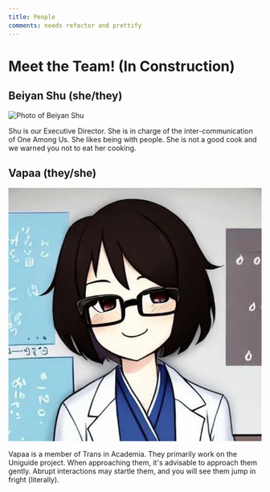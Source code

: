 ```yaml
---
title: People
comments: needs refactor and prettify
---
```

# Meet the Team! (In Construction)

## Beiyan Shu (she/they)
![Photo of Beiyan Shu](./beiyan-shu.png 'Beiyan Shu (she/they), Executive Director')

Shu is our Executive Director. She is in charge of the inter-communication of One Among Us. She likes being with people. She is not a good cook and we warned you not to eat her cooking.

## Vapaa (they/she)
![Photo of Vapaa](./vapaa.jpg 'Vapaa (they/she), Vice Director, Transgender University Guidance')

Vapaa is a member of Trans in Academia. They primarily work on the Uniguide project. When approaching them, it's advisable to approach them gently. Abrupt interactions may startle them, and you will see them jump in fright (literally).
